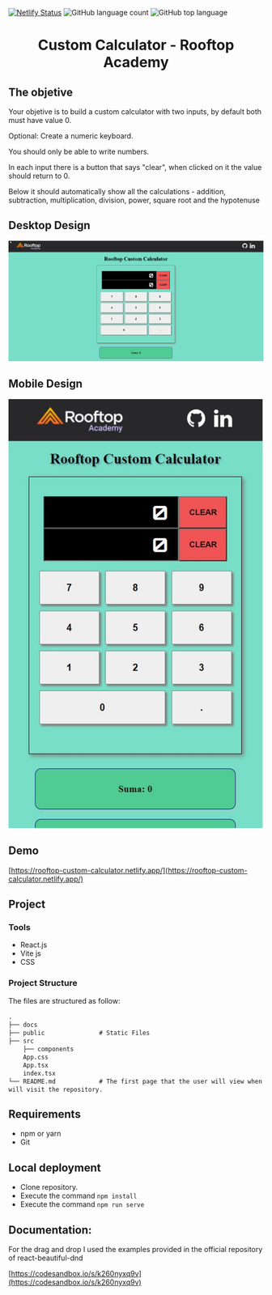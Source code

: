 [![Netlify Status](https://api.netlify.com/api/v1/badges/a5c8c489-070d-4fd3-b3fb-f9f1fc4fe2fe/deploy-status)](https://app.netlify.com/sites/rooftop-custom-calculator/deploys)
![GitHub language count](https://img.shields.io/github/languages/count/julioale21/rooftop-custom-calculator?color=green)
![GitHub top language](https://img.shields.io/github/languages/top/julioale21/rooftop-custom-calculator?color=green)

   <h1 align="center">Custom Calculator - Rooftop Academy</h1>
   

  
## The objetive

Your objetive is to build a custom calculator with two inputs, by default both must have value 0.

Optional: Create a numeric keyboard.

You should only be able to write numbers.

In each input there is a button that says "clear", when clicked on it the value should return to 0.

Below it should automatically show all the calculations - addition, subtraction, multiplication, division, power, square root and the hypotenuse



## Desktop Design

<div>
  <img src="./docs/desktop-design.jpg">
</div>


## Mobile Design

<p align="center">
  <img src="./docs/mobile-design.jpg">
</p>



## Demo
[https://rooftop-custom-calculator.netlify.app/](https://rooftop-custom-calculator.netlify.app/)

## Project
### Tools

- React.js
- Vite js
- CSS

### Project Structure
The files are structured as follow:

    .
    ├── docs
    ├── public               # Static Files
    ├── src
        ├── components  
        App.css
        App.tsx
        index.tsx
    └── README.md            # The first page that the user will view when will visit the repository.

## Requirements
* npm or yarn
* Git

## Local deployment

* Clone repository.
* Execute the command `npm install`
* Execute the command `npm run serve`

## Documentation:

For the drag and drop I used the examples provided in the official repository of react-beautiful-dnd

[https://codesandbox.io/s/k260nyxq9v](https://codesandbox.io/s/k260nyxq9v)
